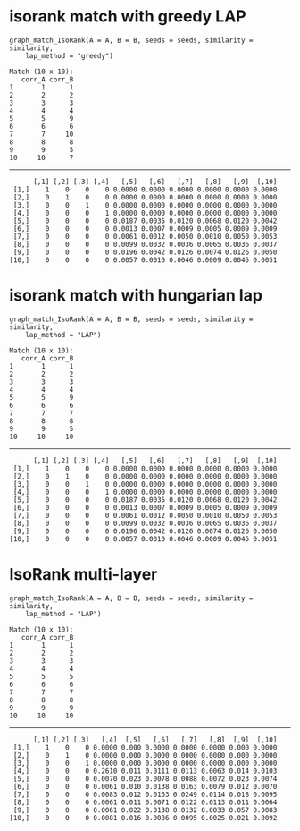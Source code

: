 # isorank match with greedy LAP

    graph_match_IsoRank(A = A, B = B, seeds = seeds, similarity = similarity, 
        lap_method = "greedy")
    
    Match (10 x 10):
       corr_A corr_B
    1       1      1
    2       2      2
    3       3      3
    4       4      4
    5       5      9
    6       6      6
    7       7     10
    8       8      8
    9       9      5
    10     10      7

---

          [,1] [,2] [,3] [,4]   [,5]   [,6]   [,7]   [,8]   [,9]  [,10]
     [1,]    1    0    0    0 0.0000 0.0000 0.0000 0.0000 0.0000 0.0000
     [2,]    0    1    0    0 0.0000 0.0000 0.0000 0.0000 0.0000 0.0000
     [3,]    0    0    1    0 0.0000 0.0000 0.0000 0.0000 0.0000 0.0000
     [4,]    0    0    0    1 0.0000 0.0000 0.0000 0.0000 0.0000 0.0000
     [5,]    0    0    0    0 0.0187 0.0035 0.0120 0.0068 0.0120 0.0042
     [6,]    0    0    0    0 0.0013 0.0007 0.0009 0.0005 0.0009 0.0009
     [7,]    0    0    0    0 0.0061 0.0012 0.0050 0.0010 0.0050 0.0053
     [8,]    0    0    0    0 0.0099 0.0032 0.0036 0.0065 0.0036 0.0037
     [9,]    0    0    0    0 0.0196 0.0042 0.0126 0.0074 0.0126 0.0050
    [10,]    0    0    0    0 0.0057 0.0010 0.0046 0.0009 0.0046 0.0051

# isorank match with hungarian lap

    graph_match_IsoRank(A = A, B = B, seeds = seeds, similarity = similarity, 
        lap_method = "LAP")
    
    Match (10 x 10):
       corr_A corr_B
    1       1      1
    2       2      2
    3       3      3
    4       4      4
    5       5      9
    6       6      6
    7       7      7
    8       8      8
    9       9      5
    10     10     10

---

          [,1] [,2] [,3] [,4]   [,5]   [,6]   [,7]   [,8]   [,9]  [,10]
     [1,]    1    0    0    0 0.0000 0.0000 0.0000 0.0000 0.0000 0.0000
     [2,]    0    1    0    0 0.0000 0.0000 0.0000 0.0000 0.0000 0.0000
     [3,]    0    0    1    0 0.0000 0.0000 0.0000 0.0000 0.0000 0.0000
     [4,]    0    0    0    1 0.0000 0.0000 0.0000 0.0000 0.0000 0.0000
     [5,]    0    0    0    0 0.0187 0.0035 0.0120 0.0068 0.0120 0.0042
     [6,]    0    0    0    0 0.0013 0.0007 0.0009 0.0005 0.0009 0.0009
     [7,]    0    0    0    0 0.0061 0.0012 0.0050 0.0010 0.0050 0.0053
     [8,]    0    0    0    0 0.0099 0.0032 0.0036 0.0065 0.0036 0.0037
     [9,]    0    0    0    0 0.0196 0.0042 0.0126 0.0074 0.0126 0.0050
    [10,]    0    0    0    0 0.0057 0.0010 0.0046 0.0009 0.0046 0.0051

# IsoRank multi-layer

    graph_match_IsoRank(A = A, B = B, seeds = seeds, similarity = similarity, 
        lap_method = "LAP")
    
    Match (10 x 10):
       corr_A corr_B
    1       1      1
    2       2      2
    3       3      3
    4       4      4
    5       5      5
    6       6      6
    7       7      7
    8       8      8
    9       9      9
    10     10     10

---

          [,1] [,2] [,3]   [,4]  [,5]   [,6]   [,7]   [,8]  [,9]  [,10]
     [1,]    1    0    0 0.0000 0.000 0.0000 0.0000 0.0000 0.000 0.0000
     [2,]    0    1    0 0.0000 0.000 0.0000 0.0000 0.0000 0.000 0.0000
     [3,]    0    0    1 0.0000 0.000 0.0000 0.0000 0.0000 0.000 0.0000
     [4,]    0    0    0 0.2610 0.011 0.0111 0.0113 0.0063 0.014 0.0103
     [5,]    0    0    0 0.0070 0.023 0.0078 0.0088 0.0072 0.023 0.0074
     [6,]    0    0    0 0.0061 0.010 0.0138 0.0163 0.0079 0.012 0.0070
     [7,]    0    0    0 0.0083 0.012 0.0163 0.0249 0.0114 0.018 0.0095
     [8,]    0    0    0 0.0061 0.011 0.0071 0.0122 0.0113 0.011 0.0064
     [9,]    0    0    0 0.0061 0.022 0.0138 0.0132 0.0033 0.057 0.0083
    [10,]    0    0    0 0.0081 0.016 0.0086 0.0095 0.0025 0.021 0.0092

